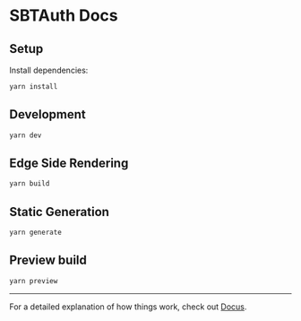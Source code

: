# SBTAuth Docs

## Setup

Install dependencies:

```bash
yarn install
```

## Development

```bash
yarn dev
```

## Edge Side Rendering

```bash
yarn build
```

## Static Generation

```bash
yarn generate
```

## Preview build

```bash
yarn preview
```

---

For a detailed explanation of how things work, check out [Docus](https://docus.dev).
